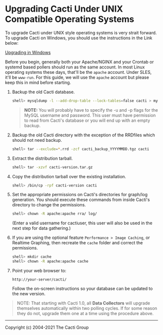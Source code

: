 # Upgrading Cacti Under UNIX Compatible Operating Systems

To upgrade Cacti under UNIX style operating systems is very strait
forward.  To upgrade Cacti on Windows, you should use the instructions
in the Link below:

[Upgrading in Windows](Upgrading-Cacti-Under-Windows.md)

Before you begin, generally both your Apache/NGINX and your Crontab or
systemd based pollers should run as the same account.  In most Linux
operating systems these days, that'll be the `apache` account.  Under
SLES, it'll be `www-run`.  For this guide, we will use the `apache` account
but please keep this in mind before starting.

1. Backup the old Cacti database.

   ```sh
   shell> mysqldump -l --add-drop-table --lock-tables=false cacti > mysql.cacti
   ```

   > **NOTE:** You will probably have to specify the -u and -p flags for the
   > MySQL username and password. This user must have permission to read from
   > Cacti's database or you will end up with an empty backup.

2. Backup the old Cacti directory with the exception of the RRDfiles which
   should not need backup.

   ```sh
   shell> tar --exclude=*.rrd -zcf cacti_backup_YYYYMMDD.tgz cacti
   ```

3. Extract the distribution tarball.

   ```sh
   shell> tar -xzvf cacti-version.tar.gz
   ```

4. Copy the distribution tarball over the existing installation.

   ```sh
   shell> /bin/cp -rpf cacti-version cacti
   ```

5. Set the appropriate permissions on Cacti's directories for graph/log
   generation. You should execute these commands from inside Cacti's directory
   to change the permissions.

   ```sh
   shell> chown -R apache:apache rra/ log/
   ```

   (Enter a valid username for cactiuser, this user will also be used in the
   next step for data gathering.)

6. If you are using the optional feature `Performance > Image Caching`, or
   Realtime Graphing, then recreate the `cache` folder and correct the permissions.

    ```sh
    shell> mkdir cache
    shell> chown -R apache:apache cache
    ```

7. Point your web browser to:

    `http://your-server/cacti/`

    Follow the on-screen instructions so your database can be updated to the
    new version.

> NOTE: That starting with Cacti 1.0, all **Data Collectors** will upgrade
> themselves automatically within two polling cycles.  If for some reason they
> do not, upgrade them one at a time using the procedure above.

---
Copyright (c) 2004-2021 The Cacti Group
